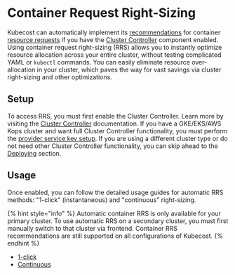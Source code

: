 # Container Request Right-Sizing

Kubecost can automatically implement its [recommendations](/apis/apis-overview/api-request-right-sizing-v2.md) for container [resource requests](https://kubernetes.io/docs/concepts/configuration/manage-resources-containers/#requests-and-limits) if you have the [Cluster Controller](cluster-controller.md) component enabled. Using container request right-sizing (RRS) allows you to instantly optimize resource allocation across your entire cluster, without testing complicated YAML or `kubectl` commands. You can easily eliminate resource over-allocation in your cluster, which paves the way for vast savings via cluster right-sizing and other optimizations.

## Setup

To access RRS, you must first enable the Cluster Controller. Learn more by visiting the [Cluster Controller](/cluster-controller.md) documentation. If you have a GKE/EKS/AWS Kops cluster and want full Cluster Controller functionality, you must perform the [provider service key setup](cluster-controller.md#provider-service-key-setup). If you are using a different cluster type or do not need other Cluster Controller functionality, you can skip ahead to the [Deploying](/cluster-controller.md#deploying) section.

## Usage

Once enabled, you can follow the detailed usage guides for automatic RRS methods: "1-click" (instantaneous) and "continuous" right-sizing.

{% hint style="info" %}
Automatic container RRS is only available for your primary cluster. To use automatic RRS on a secondary cluster, you must first manually switch to that cluster via frontend. Container RRS recommendations are still supported on all configurations of Kubecost.
{% endhint %}

* [1-click](using-kubecost/navigating-the-kubecost-ui/savings/auto-request-sizing/one-click-request-sizing.md)
* [Continuous](continuous-request-sizing.md)
